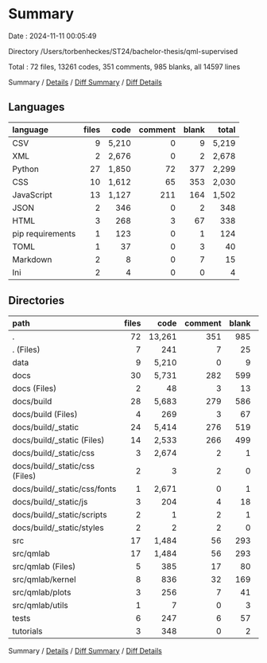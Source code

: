 # Summary

Date : 2024-11-11 00:05:49

Directory /Users/torbenheckes/ST24/bachelor-thesis/qml-supervised

Total : 72 files,  13261 codes, 351 comments, 985 blanks, all 14597 lines

Summary / [Details](details.md) / [Diff Summary](diff.md) / [Diff Details](diff-details.md)

## Languages
| language | files | code | comment | blank | total |
| :--- | ---: | ---: | ---: | ---: | ---: |
| CSV | 9 | 5,210 | 0 | 9 | 5,219 |
| XML | 2 | 2,676 | 0 | 2 | 2,678 |
| Python | 27 | 1,850 | 72 | 377 | 2,299 |
| CSS | 10 | 1,612 | 65 | 353 | 2,030 |
| JavaScript | 13 | 1,127 | 211 | 164 | 1,502 |
| JSON | 2 | 346 | 0 | 2 | 348 |
| HTML | 3 | 268 | 3 | 67 | 338 |
| pip requirements | 1 | 123 | 0 | 1 | 124 |
| TOML | 1 | 37 | 0 | 3 | 40 |
| Markdown | 2 | 8 | 0 | 7 | 15 |
| Ini | 2 | 4 | 0 | 0 | 4 |

## Directories
| path | files | code | comment | blank | total |
| :--- | ---: | ---: | ---: | ---: | ---: |
| . | 72 | 13,261 | 351 | 985 | 14,597 |
| . (Files) | 7 | 241 | 7 | 25 | 273 |
| data | 9 | 5,210 | 0 | 9 | 5,219 |
| docs | 30 | 5,731 | 282 | 599 | 6,612 |
| docs (Files) | 2 | 48 | 3 | 13 | 64 |
| docs/build | 28 | 5,683 | 279 | 586 | 6,548 |
| docs/build (Files) | 4 | 269 | 3 | 67 | 339 |
| docs/build/_static | 24 | 5,414 | 276 | 519 | 6,209 |
| docs/build/_static (Files) | 14 | 2,533 | 266 | 499 | 3,298 |
| docs/build/_static/css | 3 | 2,674 | 2 | 1 | 2,677 |
| docs/build/_static/css (Files) | 2 | 3 | 2 | 0 | 5 |
| docs/build/_static/css/fonts | 1 | 2,671 | 0 | 1 | 2,672 |
| docs/build/_static/js | 3 | 204 | 4 | 18 | 226 |
| docs/build/_static/scripts | 2 | 1 | 2 | 1 | 4 |
| docs/build/_static/styles | 2 | 2 | 2 | 0 | 4 |
| src | 17 | 1,484 | 56 | 293 | 1,833 |
| src/qmlab | 17 | 1,484 | 56 | 293 | 1,833 |
| src/qmlab (Files) | 5 | 385 | 17 | 80 | 482 |
| src/qmlab/kernel | 8 | 836 | 32 | 169 | 1,037 |
| src/qmlab/plots | 3 | 256 | 7 | 41 | 304 |
| src/qmlab/utils | 1 | 7 | 0 | 3 | 10 |
| tests | 6 | 247 | 6 | 57 | 310 |
| tutorials | 3 | 348 | 0 | 2 | 350 |

Summary / [Details](details.md) / [Diff Summary](diff.md) / [Diff Details](diff-details.md)